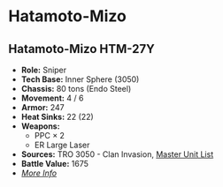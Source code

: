 # Hatamoto-Mizo
## Hatamoto-Mizo HTM-27Y
- **Role:** Sniper
- **Tech Base:** Inner Sphere (3050)
- **Chassis:** 80 tons (Endo Steel)
- **Movement:** 4 / 6
- **Armor:** 247
- **Heat Sinks:** 22 (22)
- **Weapons:**
  - PPC × 2
  - ER Large Laser
- **Sources:** TRO 3050 - Clan Invasion, [Master Unit List](http://masterunitlist.info/Unit/Details/1409/hatamoto-mizo-htm-27y)
- **Battle Value:** 1675
- [*More Info*](hatamoto-mizo/hatamoto-mizo_htm-27y.md)

